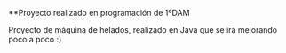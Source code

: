 **Proyecto realizado en programación de 1ºDAM

Proyecto de máquina de helados, realizado en Java que se irá mejorando poco a poco :)
